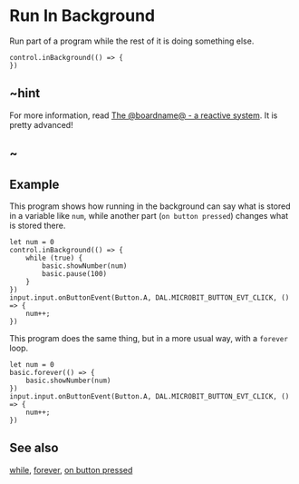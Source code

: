 # Run In Background

Run part of a program while the rest of it is doing something else.

```sig
control.inBackground(() => {
})
```

## ~hint

For more information, read 
[The @boardname@ - a reactive system](/device/reactive).
It is pretty advanced!

## ~

## Example

This program shows how running in the background can say what is
stored in a variable like `num`, while another part (``on button pressed``)
changes what is stored there.

```blocks
let num = 0
control.inBackground(() => {
    while (true) {
        basic.showNumber(num)
        basic.pause(100)
    }
})
input.input.onButtonEvent(Button.A, DAL.MICROBIT_BUTTON_EVT_CLICK, () => {
    num++;
})
```

This program does the same thing, but in a more usual way,
with a ``forever`` loop.

```blocks
let num = 0
basic.forever(() => {
    basic.showNumber(num)
})
input.input.onButtonEvent(Button.A, DAL.MICROBIT_BUTTON_EVT_CLICK, () => {
    num++;
})
```

## See also

[while](/blocks/loops/while), [forever](/reference/basic/forever),
[on button pressed](/reference/input/on-button-pressed)

